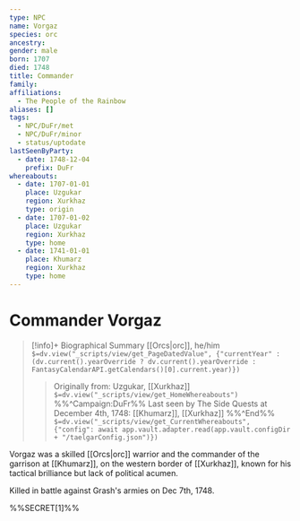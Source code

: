 ```yaml
---
type: NPC
name: Vorgaz
species: orc
ancestry: 
gender: male
born: 1707
died: 1748
title: Commander
family: 
affiliations:
  - The People of the Rainbow
aliases: []
tags:
  - NPC/DuFr/met
  - NPC/DuFr/minor
  - status/uptodate
lastSeenByParty:
  - date: 1748-12-04
    prefix: DuFr
whereabouts:
  - date: 1707-01-01
    place: Uzgukar
    region: Xurkhaz
    type: origin
  - date: 1707-01-02
    place: Uzgukar
    region: Xurkhaz
    type: home
  - date: 1741-01-01
    place: Khumarz
    region: Xurkhaz
    type: home
---
```

# Commander Vorgaz
>[!info]+ Biographical Summary
>[[Orcs|orc]], he/him
>`$=dv.view("_scripts/view/get_PageDatedValue", {"currentYear" : (dv.current().yearOverride ? dv.current().yearOverride : FantasyCalendarAPI.getCalendars()[0].current.year)})`
>> Originally from: Uzgukar, [[Xurkhaz]]
>> `$=dv.view("_scripts/view/get_HomeWhereabouts")`
>>%%^Campaign:DuFr%% Last seen by The Side Quests at December 4th, 1748: [[Khumarz]], [[Xurkhaz]] %%^End%%
>> `$=dv.view("_scripts/view/get_CurrentWhereabouts", {"config": await app.vault.adapter.read(app.vault.configDir + "/taelgarConfig.json")})`

Vorgaz was a skilled [[Orcs|orc]] warrior and the commander of the garrison at [[Khumarz]], on the western border of [[Xurkhaz]], known for his tactical brilliance but lack of political acumen. 

Killed in battle against Grash's armies on Dec 7th, 1748. 

%%SECRET[1]%%

